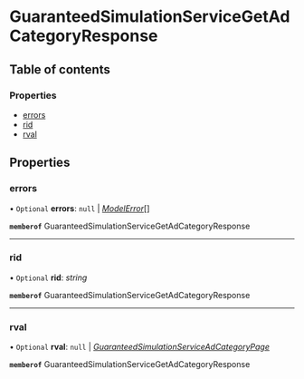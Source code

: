 # GuaranteedSimulationServiceGetAdCategoryResponse


## Table of contents

### Properties

- [errors](guaranteedsimulationservicegetadcategoryresponse.md#errors)
- [rid](guaranteedsimulationservicegetadcategoryresponse.md#rid)
- [rval](guaranteedsimulationservicegetadcategoryresponse.md#rval)

## Properties

### errors

• `Optional` **errors**: ``null`` \| [*ModelError*](modelerror.md)[]

**`memberof`** GuaranteedSimulationServiceGetAdCategoryResponse

___

### rid

• `Optional` **rid**: *string*

**`memberof`** GuaranteedSimulationServiceGetAdCategoryResponse

___

### rval

• `Optional` **rval**: ``null`` \| [*GuaranteedSimulationServiceAdCategoryPage*](guaranteedsimulationserviceadcategorypage.md)

**`memberof`** GuaranteedSimulationServiceGetAdCategoryResponse
